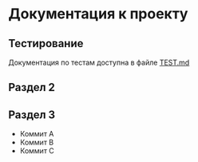 # Документация к проекту

## Тестирование

Документация по тестам доступна в файле [TEST.md](/TEST.md)


## Раздел 2

## Раздел 3

* Коммит A
* Коммит B
* Коммит C
